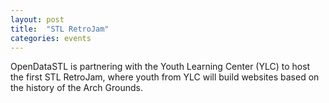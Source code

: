 ```yaml
---
layout: post
title:  "STL RetroJam"
categories: events
---
```


OpenDataSTL is partnering with the Youth Learning Center (YLC) to host the first STL RetroJam, where youth from YLC will build websites based on the history of the Arch Grounds.
